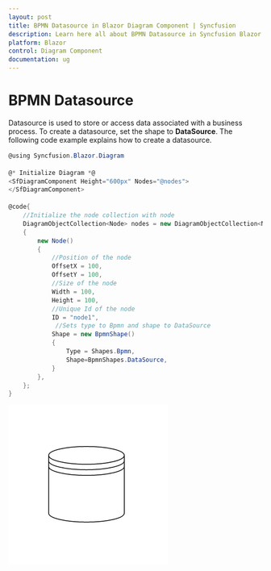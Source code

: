 ```yaml
---
layout: post
title: BPMN Datasource in Blazor Diagram Component | Syncfusion
description: Learn here all about BPMN Datasource in Syncfusion Blazor Diagram component and more.
platform: Blazor
control: Diagram Component
documentation: ug
---
```


# BPMN Datasource

Datasource is used to store or access data associated with a business process. To create a datasource, set the shape to **DataSource**. The following code example explains how to create a datasource.

```csharp
@using Syncfusion.Blazor.Diagram

@* Initialize Diagram *@
<SfDiagramComponent Height="600px" Nodes="@nodes">
</SfDiagramComponent>

@code{
    //Initialize the node collection with node
    DiagramObjectCollection<Node> nodes = new DiagramObjectCollection<Node>()
    {
        new Node()
        {
            //Position of the node
            OffsetX = 100,
            OffsetY = 100,
            //Size of the node
            Width = 100,
            Height = 100,
            //Unique Id of the node
            ID = "node1",
             //Sets type to Bpmn and shape to DataSource
            Shape = new BpmnShape()
            {
                Type = Shapes.Bpmn,
                Shape=BpmnShapes.DataSource,
            }
        },
    };
}
```

![BPMN Datasource](../images/bpmn-datasource.png)
